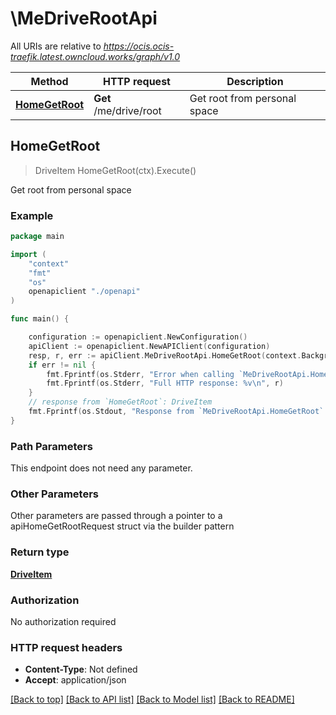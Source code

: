 # \MeDriveRootApi

All URIs are relative to *https://ocis.ocis-traefik.latest.owncloud.works/graph/v1.0*

Method | HTTP request | Description
------------- | ------------- | -------------
[**HomeGetRoot**](MeDriveRootApi.md#HomeGetRoot) | **Get** /me/drive/root | Get root from personal space



## HomeGetRoot

> DriveItem HomeGetRoot(ctx).Execute()

Get root from personal space

### Example

```go
package main

import (
    "context"
    "fmt"
    "os"
    openapiclient "./openapi"
)

func main() {

    configuration := openapiclient.NewConfiguration()
    apiClient := openapiclient.NewAPIClient(configuration)
    resp, r, err := apiClient.MeDriveRootApi.HomeGetRoot(context.Background()).Execute()
    if err != nil {
        fmt.Fprintf(os.Stderr, "Error when calling `MeDriveRootApi.HomeGetRoot``: %v\n", err)
        fmt.Fprintf(os.Stderr, "Full HTTP response: %v\n", r)
    }
    // response from `HomeGetRoot`: DriveItem
    fmt.Fprintf(os.Stdout, "Response from `MeDriveRootApi.HomeGetRoot`: %v\n", resp)
}
```

### Path Parameters

This endpoint does not need any parameter.

### Other Parameters

Other parameters are passed through a pointer to a apiHomeGetRootRequest struct via the builder pattern


### Return type

[**DriveItem**](DriveItem.md)

### Authorization

No authorization required

### HTTP request headers

- **Content-Type**: Not defined
- **Accept**: application/json

[[Back to top]](#) [[Back to API list]](../README.md#documentation-for-api-endpoints)
[[Back to Model list]](../README.md#documentation-for-models)
[[Back to README]](../README.md)

